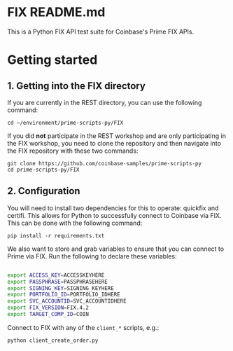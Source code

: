 # FIX README.md

This is a Python FIX API test suite for Coinbase's Prime FIX APIs. 

# Getting started

## 1. Getting into the FIX directory

If you are currently in the REST directory, you can use the following command: 
```
cd ~/environment/prime-scripts-py/FIX
```
If you did **not** participate in the REST workshop and are only participating in the FIX workshop, you need to clone the repository and then navigate into the FIX repository with these two commands:
```
git clone https://github.com/coinbase-samples/prime-scripts-py
cd prime-scripts-py/FIX
```

## 2. Configuration

You will need to install two dependencies for this to operate: quickfix and certifi. This allows for Python to successfully connect to Coinbase via FIX. This can be done with the following command:

```
pip install -r requirements.txt
```

We also want to store and grab variables to ensure that you can connect to Prime via FIX. Run the following to declare these variables:

```bash

export ACCESS_KEY=ACCESSKEYHERE
export PASSPHRASE=PASSPHRASEHERE
export SIGNING_KEY=SIGNING_KEYHERE
export PORTFOLIO_ID=PORTFOLIO_IDHERE
export SVC_ACCOUNTID=SVC_ACCOUNTIDHERE
export FIX_VERSION=FIX.4.2
export TARGET_COMP_ID=COIN
```

Connect to FIX with any of the `client_*` scripts, e.g.:

```
python client_create_order.py
```